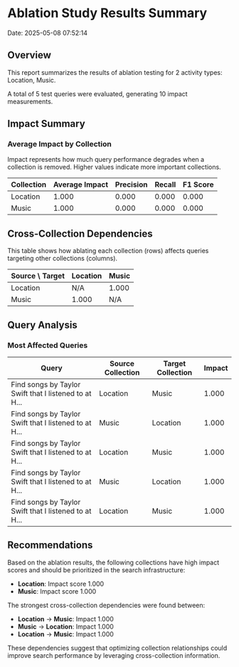 # Ablation Study Results Summary
Date: 2025-05-08 07:52:14
## Overview
This report summarizes the results of ablation testing for 2 activity types: Location, Music.

A total of 5 test queries were evaluated, generating 10 impact measurements.
## Impact Summary
### Average Impact by Collection
Impact represents how much query performance degrades when a collection is removed.
Higher values indicate more important collections.

| Collection | Average Impact | Precision | Recall | F1 Score |
|------------|---------------|-----------|--------|----------|
| Location | 1.000 | 0.000 | 0.000 | 0.000 |
| Music | 1.000 | 0.000 | 0.000 | 0.000 |

## Cross-Collection Dependencies
This table shows how ablating each collection (rows) affects queries targeting other collections (columns).

| Source \ Target | Location | Music |
|---------------|---------------|---------------|
| Location | N/A | 1.000 |
| Music | 1.000 | N/A |

## Query Analysis
### Most Affected Queries
| Query | Source Collection | Target Collection | Impact |
|-------|-------------------|-------------------|--------|
| Find songs by Taylor Swift that I listened to at H... | Location | Music | 1.000 |
| Find songs by Taylor Swift that I listened to at H... | Music | Location | 1.000 |
| Find songs by Taylor Swift that I listened to at H... | Location | Music | 1.000 |
| Find songs by Taylor Swift that I listened to at H... | Music | Location | 1.000 |
| Find songs by Taylor Swift that I listened to at H... | Location | Music | 1.000 |

## Recommendations
Based on the ablation results, the following collections have high impact scores and should be prioritized in the search infrastructure:

- **Location**: Impact score 1.000
- **Music**: Impact score 1.000

The strongest cross-collection dependencies were found between:

- **Location** → **Music**: Impact 1.000
- **Music** → **Location**: Impact 1.000
- **Location** → **Music**: Impact 1.000

These dependencies suggest that optimizing collection relationships could improve search performance by leveraging cross-collection information.
